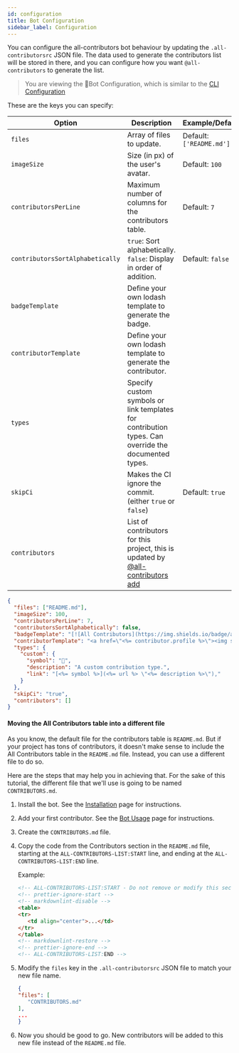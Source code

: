 ```yaml
---
id: configuration
title: Bot Configuration
sidebar_label: Configuration
---
```


You can configure the all-contributors bot behaviour by updating the `.all-contributorsrc` JSON file.
The data used to generate the contributors list will be stored in there, and you
can configure how you want `@all-contributors` to generate the list.

> You are viewing the 🤖Bot Configuration, which is similar to the [CLI Configuration](../cli/configuration)

These are the keys you can specify:

| Option                           | Description                                                                                         | Example/Default                                                                                             |
| -------------------------------- | --------------------------------------------------------------------------------------------------- | ----------------------------------------------------------------------------------------------------------- |
| `files`                          | Array of files to update.                                                                           | Default: `['README.md']`                                                                                    |
| `imageSize`                      | Size (in px) of the user's avatar.                                                                  | Default: `100`                                                                                              |
| `contributorsPerLine`            | Maximum number of columns for the contributors table.                                               | Default: `7`                                                                                                |
| `contributorsSortAlphabetically` | `true`: Sort alphabetically. `false`: Display in order of addition.                       | Default: `false`                                                                                            |
| `badgeTemplate`                  | Define your own lodash template to generate the badge.                                              | |
| `contributorTemplate`            | Define your own lodash template to generate the contributor.                                        | |
| `types`                          | Specify custom symbols or link templates for contribution types. Can override the documented types. | |
| `skipCi`                         | Makes the CI ignore the commit. (either `true` or `false`)                                          | Default: `true` |
| `contributors`                   | List of contributors for this project, this is updated by [@all-contributors add](usage#all-contributors-add) | |

```json
{
  "files": ["README.md"],
  "imageSize": 100,
  "contributorsPerLine": 7,
  "contributorsSortAlphabetically": false,
  "badgeTemplate": "[![All Contributors](https://img.shields.io/badge/all_contributors-<%= contributors.length %>-orange.svg?style=flat-square)](#contributors)",
  "contributorTemplate": "<a href=\"<%= contributor.profile %>\"><img src=\"<%= contributor.avatar_url %>\" width=\"<%= options.imageSize %>px;\" alt=\"\"/><br /><sub><b><%= contributor.name %></b></sub></a>",
  "types": {
    "custom": {
      "symbol": "🔭",
      "description": "A custom contribution type.",
      "link": "[<%= symbol %>](<%= url %> \"<%= description %>\"),"
    }
  },
  "skipCi": "true",
  "contributors": []
}
```

#### Moving the All Contributors table into a different file

As you know, the default file for the contributors table is `README.md`. But if your project has tons of contributors, it doesn't make sense to include the All Contributors table in the `README.md` file. Instead, you can use a different file to do so.

Here are the steps that may help you in achieving that. For the sake of this tutorial, the different file that we'll use is going to be named `CONTRIBUTORS.md`.

1. Install the bot. See the [Installation](installation) page for instructions.
2. Add your first contributor. See the [Bot Usage](usage) page for instructions.
3. Create the `CONTRIBUTORS.md` file.
4. Copy the code from the Contributors section in the `README.md` file, starting at the `ALL-CONTRIBUTORS-LIST:START` line, and ending at the `ALL-CONTRIBUTORS-LIST:END` line.

   Example:
   ```html
   <!-- ALL-CONTRIBUTORS-LIST:START - Do not remove or modify this section -->
   <!-- prettier-ignore-start -->
   <!-- markdownlint-disable -->
   <table>
   <tr>
      <td align="center">...</td>
   </tr>
   </table>
   <!-- markdownlint-restore -->
   <!-- prettier-ignore-end -->
   <!-- ALL-CONTRIBUTORS-LIST:END -->
   ```
5. Modify the `files` key in the `.all-contributorsrc` JSON file to match your new file name.
   ```json
   {
   "files": [
      "CONTRIBUTORS.md"
   ],
   ...
   }
   ```
6. Now you should be good to go. New contributors will be added to this new file instead of the `README.md` file.